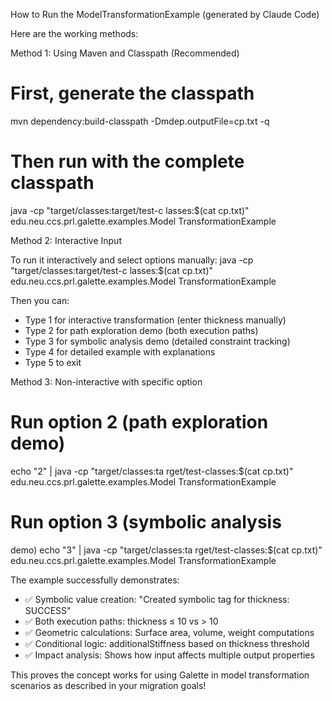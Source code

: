   How to Run the ModelTransformationExample
  (generated by Claude Code)

  Here are the working methods:

  Method 1: Using Maven and Classpath 
  (Recommended)

  # First, generate the classpath
  mvn dependency:build-classpath
  -Dmdep.outputFile=cp.txt -q

  # Then run with the complete classpath
  java -cp "target/classes:target/test-c
  lasses:$(cat cp.txt)"
  edu.neu.ccs.prl.galette.examples.Model
  TransformationExample

  Method 2: Interactive Input

  To run it interactively and select
  options manually:
  java -cp "target/classes:target/test-c
  lasses:$(cat cp.txt)"
  edu.neu.ccs.prl.galette.examples.Model
  TransformationExample

  Then you can:
  - Type 1 for interactive
  transformation (enter thickness
  manually)
  - Type 2 for path exploration demo
  (both execution paths)
  - Type 3 for symbolic analysis demo
  (detailed constraint tracking)
  - Type 4 for detailed example with
  explanations
  - Type 5 to exit

  Method 3: Non-interactive with 
  specific option

  # Run option 2 (path exploration demo)
  echo "2" | java -cp "target/classes:ta
  rget/test-classes:$(cat cp.txt)"
  edu.neu.ccs.prl.galette.examples.Model
  TransformationExample

  # Run option 3 (symbolic analysis 
  demo)
  echo "3" | java -cp "target/classes:ta
  rget/test-classes:$(cat cp.txt)"
  edu.neu.ccs.prl.galette.examples.Model
  TransformationExample

  The example successfully demonstrates:
  - ✅ Symbolic value creation: "Created
   symbolic tag for thickness: SUCCESS"
  - ✅ Both execution paths: thickness ≤
   10 vs > 10
  - ✅ Geometric calculations: Surface
  area, volume, weight computations
  - ✅ Conditional logic:
  additionalStiffness based on thickness
   threshold
  - ✅ Impact analysis: Shows how input
  affects multiple output properties

  This proves the concept works for
  using Galette in model transformation
  scenarios as described in your
  migration goals!